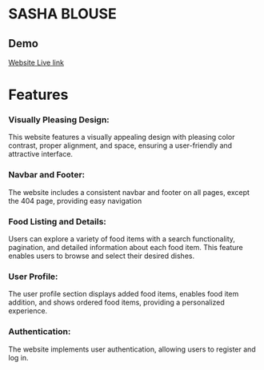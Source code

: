 # SASHA BLOUSE



## Demo
[Website Live link](https://sasha-blouse.web.app/)


# Features
### Visually Pleasing Design:
This website features a visually appealing design with pleasing color contrast, proper alignment, and space, ensuring a user-friendly and attractive interface.


### Navbar and Footer: 
The website includes a consistent navbar and footer on all pages, except the 404 page, providing easy navigation 

### Food Listing and Details:
Users can explore a variety of food items with a search functionality, pagination, and detailed information about each food item. This feature enables users to browse and select their desired dishes.

### User Profile: 
The user profile section displays added food items, enables food item addition, and shows ordered food items, providing a personalized experience.

### Authentication: 
The website implements user authentication, allowing users to register and log in.
